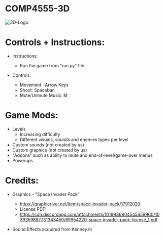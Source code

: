 # COMP4555-3D

![3D-Logo](https://user-images.githubusercontent.com/55112870/191079274-bb6823fe-5bff-41f3-9614-7973b5fea4aa.jpg)


# Controls + Instructions:

- Instructions:
    - Run the game from "run.py" file.

- Controls:
  - Movement : Arrow Keys
  - Shoot: Spacebar
  - Mute/Unmute Music: M

# Game Mods:
- Levels
  - Increasing difficulty
  - Different visuals, sounds and enemies types per level
- Custom sounds (not created by us)
- Custom graphics (not created by us)
- "Addons" such as ability to mute and end-of-level/game-over menus
- Powerups

# Credits:
- Graphics - "Space Invader Pack"
  - https://graphicriver.net/item/space-invader-pack/17912020
  - License PDF:
  - https://cdn.discordapp.com/attachments/1018936804545658960/1039359887731343450/69954220-space-invader-pack-license_1.pdf

- Sound Effects acquired from Kenney.nl
